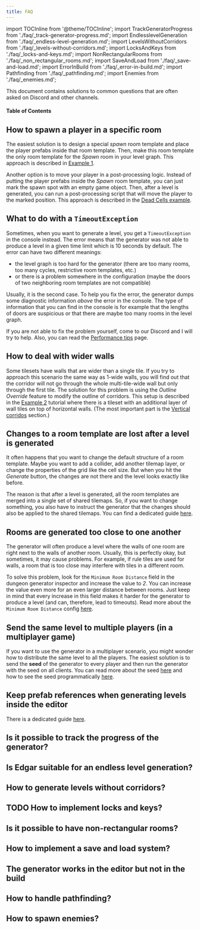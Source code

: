 ```yaml
---
title: FAQ
---
```


import TOCInline from '@theme/TOCInline';
import TrackGeneratorProgress from './faq/_track-generator-progress.md';
import EndlesslevelGeneration from './faq/_endless-level-generation.md';
import LevelsWithoutCorridors from './faq/_levels-without-corridors.md';
import LocksAndKeys from './faq/_locks-and-keys.md';
import NonRectangularRooms from './faq/_non_rectangular_rooms.md';
import SaveAndLoad from './faq/_save-and-load.md';
import ErrorInBuild from './faq/_error-in-build.md';
import Pathfinding from './faq/_pathfinding.md';
import Enemies from './faq/_enemies.md';

This document contains solutions to common questions that are often asked on Discord and other channels.

#### Table of Contents

<TOCInline toc={toc} maxHeadingLevel={2} />

## How to spawn a player in a specific room

The easiest solution is to design a special *spawn* room template and place the player prefabs inside that room template. Then, make this room template the only room template for the *Spawn* room in your level graph. This approach is described in [Example 1](../examples/example-1.md#spawn-room).

Another option is to move your player in a post-processing logic. Instead of putting the player prefabs inside the *Spawn* room template, you can just mark the spawn spot with an empty game object. Then, after a level is generated, you can run a post-processing script that will move the player to the marked position. This approach is described in the [Dead Cells example](../examples/dead-cells.md#spawn-position).

## What to do with a `TimeoutException`

Sometimes, when you want to generate a level, you get a `TimeoutException` in the console instead. The error means that the generator was not able to produce a level in a given time limit which is 10 seconds by default. The error can have two different meanings: 

- the level graph is too hard for the generator (there are too many rooms, too many cycles, restrictive room templates, etc.)
- or there is a problem somewhere in the configuration (maybe the doors of two neighboring room templates are not compatible)

Usually, it is the second case. To help you fix the error, the generator dumps some diagnostic information *above* the error in the console. The type of information that you can find in the console is for example that the lengths of doors are suspicious or that there are maybe too many rooms in the level graph.

If you are not able to fix the problem yourself, come to our Discord and I will try to help. Also, you can read the [Performance tips](../basics/performance-tips.md) page.

## How to deal with wider walls

Some tilesets have walls that are wider than a single tile. If you try to approach this scenario the same way as 1-wide walls, you will find out that the corridor will not go through the whole multi-tile-wide wall but only through the first tile. The solution for this problem is using the *Outline Override* feature to modify the outline of corridors. This setup is described in the [Example 2](../examples/example-2.md) tutorial where there is a tileset with an additional layer of wall tiles on top of horizontal walls. (The most important part is the [Vertical corridos](../examples/example-2.md#vertical-corridors) section.)

## Changes to a room template are lost after a level is generated

It often happens that you want to change the default structure of a room template. Maybe you want to add a collider, add another tilemap layer, or change the properties of the grid like the cell size. But when you hit the *Generate* button, the changes are not there and the level looks exactly like before.

The reason is that after a level is generated, all the room templates are merged into a single set of shared tilemaps. So, if you want to change something, you also have to instruct the generator that the changes should also be applied to the shared tilemaps. You can find a dedicated guide [here](../guides/room-template-customization.md).

## Rooms are generated too close to one another

The generator will often produce a level where the walls of one room are right next to the walls of another room. Usually, this is perfectly okay, but sometimes, it may cause problems. For example, if rule tiles are used for walls, a room that is too close may interfere with tiles in a different room.

To solve this problem, look for the `Minimum Room Distance` field in the dungeon generator inspector and increase the value to *2*. You can increase the value even more for an even larger distance between rooms. Just keep in mind that every increase in this field makes it harder for the generator to produce a level (and can, therefore, lead to timeouts). Read more about the `Minimum Room Distance` config [here](../generators/dungeon-generator.md#generator-config).

## Send the same level to multiple players (in a multiplayer game)

If you want to use the generator in a multiplayer scenario, you might wonder how to distribute the same level to all the players. The easiest solution is to send the **seed** of the generator to every player and then run the generator with the seed on all clients. You can read more about the seed [here](../generators/dungeon-generator.md#other-config) and how to see the seed programmatically [here](../generators/dungeon-generator.md#change-the-configuration-from-a-script).

## Keep prefab references when generating levels inside the editor

There is a dedicated guide [here](../recipes/prefabs-in-editor.md).

## Is it possible to track the progress of the generator?

<TrackGeneratorProgress />

## Is Edgar suitable for an endless level generation?

<EndlesslevelGeneration />

## How to generate levels without corridors?

<LevelsWithoutCorridors />

## TODO How to implement locks and keys?

<LocksAndKeys />

## Is it possible to have non-rectangular rooms?

<NonRectangularRooms />

## How to implement a save and load system?

<SaveAndLoad />

## The generator works in the editor but not in the build

<ErrorInBuild />

## How to handle pathfinding?

<Pathfinding />

## How to spawn enemies?

<Enemies />